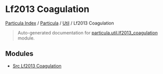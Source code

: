 # Lf2013 Coagulation

[Particula Index](../../../README.md#particula-index) / [Particula](../../index.md#particula) / [Util](../index.md#util) / Lf2013 Coagulation

> Auto-generated documentation for [particula.util.lf2013_coagulation](../../../../../particula/util/lf2013_coagulation/__init__.py) module.

## Modules

- [Src Lf2013 Coagulation](./src_lf2013_coagulation.md)
